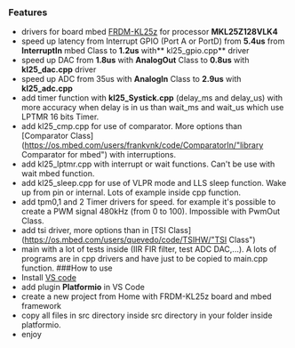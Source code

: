 ### Features
- drivers for board mbed   [FRDM-KL25z](https://os.mbed.com/handbook/mbed-FRDM-KL25Z "mbed board Freescale FRDM kl25z") for processor **MKL25Z128VLK4**
- speed up latency from Interrupt GPIO (Port A or PortD) from **5.4us** from **InterruptIn** mbed Class to **1.2us** with** kl25_gpio.cpp** driver
- speed up DAC from **1.8us** with **AnalogOut** Class to **0.8us** with **kl25_dac.cpp** driver
- speed up ADC from 35us with **AnalogIn** Class to **2.9us** with **kl25_adc.cpp**
- add timer function with **kl25_Systick.cpp** (delay_ms and delay_us) with more accuracy when delay is in us than wait_ms and wait_us which use LPTMR 16 bits Timer.
- add kl25_cmp.cpp for use of comparator. More options than [Comparator Class](https://os.mbed.com/users/frankvnk/code/ComparatorIn/"library Comparator for mbed") with interruptions.
- add kl25_lptmr.cpp with interrupt or wait functions. Can't be use with wait mbed function.
- add kl25_sleep.cpp for use of VLPR mode and LLS sleep function. Wake up from pin or internal. Lots of example inside cpp function.
- add tpm0,1 and 2 Timer drivers for speed. for example it's possible to create a PWM signal 480kHz (from 0 to 100). Impossible with PwmOut Class.
- add tsi driver, more options than in [TSI Class](https://os.mbed.com/users/quevedo/code/TSIHW/"TSI Class")
-  main with a lot of tests inside (IIR FIR filter, test ADC DAC,...). A lots of programs are in cpp drivers and have just to be copied to main.cpp function.
###How to use
- Install [VS code](https://code.visualstudio.com/)
- add plugin **Platformio** in VS Code
- create a new project from Home with FRDM-KL25z board and mbed framework
- copy all files in src directory inside src directory in your folder inside platformio.
- enjoy